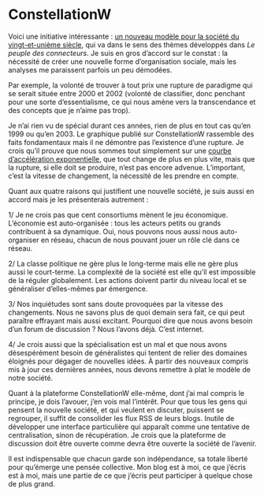 # ConstellationW

Voici une initiative intéressante : [un nouveau modèle pour la société du vingt-et-unième siècle](http://www.constellationw.com/fr/qui/pourquoi.asp), qui va dans le sens des thèmes développés dans *Le peuple des connecteurs*. Je suis en gros d’accord sur le constat : la nécessité de créer une nouvelle forme d’organisation sociale, mais les analyses me paraissent parfois un peu démodées.

Par exemple, la volonté de trouver à tout prix une rupture de paradigme qui se serait située entre 2000 et 2002 (volonté de classifier, donc penchant pour une sorte d’essentialisme, ce qui nous amène vers la transcendance et des concepts que je n’aime pas trop).

Je n’ai rien vu de spécial durant ces années, rien de plus en tout cas qu’en 1999 ou qu’en 2003. Le graphique publié sur ConstellationW rassemble des faits fondamentaux mais il ne démontre pas l’existence d’une rupture. Je crois qu’il prouve que nous sommes tout simplement sur une [courbe d’accélération exponentielle](http://www.kurzweilai.net/), que tout change de plus en plus vite, mais que la rupture, si elle doit se produire, n’est pas encore advenue. L’important, c’est la vitesse de changement, la nécessité de les prendre en compte.

Quant aux quatre raisons qui justifient une nouvelle société, je suis aussi en accord mais je les présenterais autrement :

1/ Je ne crois pas que cent consortiums mènent le jeu économique. L’économie est auto-organisée : tous les acteurs petits ou grands contribuent à sa dynamique. Oui, nous pouvons nous aussi nous auto-organiser en réseau, chacun de nous pouvant jouer un rôle clé dans ce réseau.

2/ La classe politique ne gère plus le long-terme mais elle ne gère plus aussi le court-terme. La complexité de la société est elle qu’il est impossible de la réguler globalement. Les actions doivent partir du niveau local et se généraliser d’elles-mêmes par émergence.

3/ Nos inquiétudes sont sans doute provoquées par la vitesse des changements. Nous ne savons plus de quoi demain sera fait, ce qui peut paraître effrayant mais aussi excitant. Pourquoi dire que nous avons besoin d’un forum de discussion ? Nous l’avons déjà. C’est internet.

4/ Je crois aussi que la spécialisation est un mal et que nous avons désespérément besoin de généralistes qui tentent de relier des domaines éloignés pour dégager de nouvelles idées. À partir des nouveaux compris mis à jour ces dernières années, nous devons remettre à plat le modèle de notre société.

Quant à la plateforme ConstellationW elle-même, dont j’ai mal compris le principe, je dois l’avouer, j’en vois mal l’intérêt. Pour que tous les gens qui pensent la nouvelle société, et qui veulent en discuter, puissent se regrouper, il suffit de consolider les flux RSS de leurs blogs. Inutile de développer une interface particulière qui apparaît comme une tentative de centralisation, sinon de récupération. Je crois que la plateforme de discussion doit être ouverte comme devra être ouverte la société de l’avenir.

Il est indispensable que chacun garde son indépendance, sa totale liberté pour qu’émerge une pensée collective. Mon blog est à moi, ce que j’écris est à moi, mais une partie de ce que j’écris peut participer à quelque chose de plus grand.